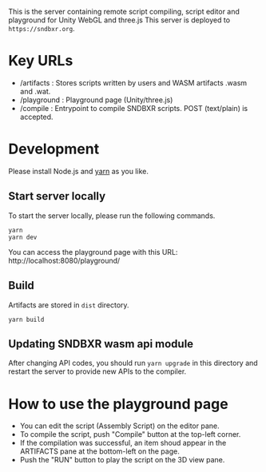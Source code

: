This is the server containing remote script compiling, script editor and playground for Unity WebGL and three.js
This server is deployed to `https://sndbxr.org`.

# Key URLs
- /artifacts : Stores scripts written by users and WASM artifacts .wasm and .wat.
- /playground : Playground page (Unity/three.js)
- /compile : Entrypoint to compile SNDBXR scripts. POST (text/plain) is accepted.

# Development
Please install Node.js and [yarn](https://yarnpkg.com/) as you like.

## Start server locally
To start the server locally, please run the following commands.
```
yarn
yarn dev
```

You can access the playground page with this URL: http://localhost:8080/playground/

## Build
Artifacts are stored in `dist` directory.
```
yarn build
```

## Updating SNDBXR wasm api module
After changing API codes, you should run `yarn upgrade` in this directory and restart the server to provide new APIs to the compiler.

# How to use the playground page

* You can edit the script (Assembly Script) on the editor pane.
* To compile the script, push "Compile" button at the top-left corner.
* If the compilation was successful, an item shoud appear in the ARTIFACTS pane at the bottom-left on the page.
* Push the "RUN" button to play the script on the 3D view pane.
